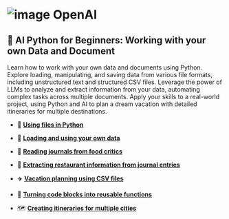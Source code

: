 # ![image](https://github.com/user-attachments/assets/35f315f5-15fb-4236-9f1d-9ee2554b7d56) OpenAI

## 📂 AI Python for Beginners: Working with your own Data and Document
Learn how to work with your own data and documents using Python. Explore loading, manipulating, and saving data from various file formats, including unstructured text and structured CSV files. Leverage the power of LLMs to analyze and extract information from your data, automating complex tasks across multiple documents. Apply your skills to a real-world project, using Python and AI to plan a dream vacation with detailed itineraries for multiple destinations.

- 📁 [**Using files in Python**](https://github.com/16032022/DeepLearningAI-OpenAI-projects/tree/main/AI-Python-Working-with-your-Data-and-Documents/Using-Files-in-Python)  

- 📁 [**Loading and using your own data**]( https://github.com/16032022/DeepLearningAI-OpenAI-projects/tree/main/AI-Python-Working-with-your-Data-and-Documents/Loading-and-Using-your-Own-Data)  

- 📖 [**Reading journals from food critics**]( https://github.com/16032022/DeepLearningAI-OpenAI-projects/tree/main/AI-Python-Working-with-your-Data-and-Documents/Reading-Journals-from-Food-Critics)  

- 📝 [**Extracting restaurant information from journal entries**](https://github.com/16032022/DeepLearningAI-OpenAI-projects/tree/main/AI-Python-Working-with-your-Data-and-Documents/Extracting-Restaurant-Info-from-Journals)
   
- ✈️ [**Vacation planning using CSV files**](https://github.com/16032022/DeepLearningAI-OpenAI-projects/tree/main/AI-Python-Working-with-your-Data-and-Documents/Vacation-Planning-using-CSV-Files)
   
- 🔄 [**Turning code blocks into reusable functions**](https://github.com/16032022/DeepLearningAI-OpenAI-projects/tree/main/AI-Python-Working-with-your-Data-and-Documents/Turning-Code-Blocks-into-Reusable-Functions)
    
- 🗺️ [**Creating itineraries for multiple cities**](https://github.com/16032022/DeepLearningAI-OpenAI-projects/tree/main/AI-Python-Working-with-your-Data-and-Documents/Creating-Itineraries-for-Multiple-Cities)  

